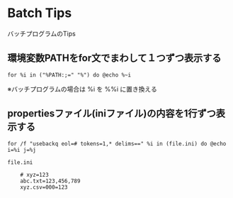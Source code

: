 # Batch Tips
バッチプログラムのTips






## 環境変数PATHをfor文でまわして１つずつ表示する

```for %i in ("%PATH:;=" "%") do @echo %~i```

※バッチプログラムの場合は %i を %%i に置き換える



## propertiesファイル(iniファイル)の内容を1行ずつ表示する

```for /f "usebackq eol=# tokens=1,* delims==" %i in (file.ini) do @echo i=%i j=%j```


    file.ini
```
    # xyz=123
    abc.txt=123,456,789
    xyz.csv=000=123
```







